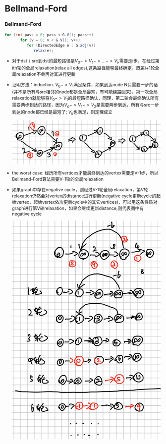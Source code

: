 # Bellmand-Ford

### Bellmand-Ford

```java
for (int pass = 0; pass < G.V(); pass++)
       for (v = 0; v < G.V(); v++)
          for (DirectedEdge e : G.adj(v))
             relax(e);
```

- 对于dst `i` src到dst的最短路径是$V_0->V_1->...->V_i$,需要走i步，在经过第ith轮的全局relaxation(relax all edges),这条路径能够最终确定，既第i+1轮全局relaxation不会再对其进行更新
- 证明方法：induction. $V_0->V_1$满足条件，如果到达node N只需要一步的话(并不是所有与src相邻的node都是全局最短，有可能绕路回来)，第一次全局relaxation就能够将$V_0->V_1$的最短路径确认，同理，第二轮会最终确认所有需要两步到达的路径，因为$V_o->V_1->V_2$是需要两步到达，所有与src一步到达的node都已经是最短了; $V_k$也满足，则定理成立

    ![Bellmand-Ford%20bd4fc59f967947e7bf50704ef8eebadc/IMG_EE809ACDF465-1.jpeg](Bellmand-Ford%20bd4fc59f967947e7bf50704ef8eebadc/IMG_EE809ACDF465-1.jpeg)

- the worst case: 经历所有vertices才能最终到达的vertex需要走V-1步，所以Bellmand-Ford算法需要V-1轮的全局relaxation
- 如果graph中存在negative cycle，则经过V-1轮全局relaxation，第V轮relaxation仍然会对vertex的distance进行更新(negative cycle更新cycle的起始vertex，起始vertex依次更新cycle中的其它vertices)，可以用这条性质对graph进行第V轮relaxation，如果会继续更新distance,则代表图中有negative cycle

    ![Bellmand-Ford%20bd4fc59f967947e7bf50704ef8eebadc/IMG_F31F769909F7-1.jpeg](Bellmand-Ford%20bd4fc59f967947e7bf50704ef8eebadc/IMG_F31F769909F7-1.jpeg)